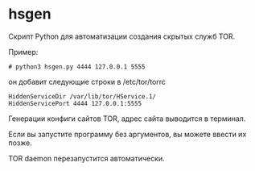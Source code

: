 # hsgen
Скрипт Python для автоматизации создания скрытых служб TOR. 

Пример:
```
# python3 hsgen.py 4444 127.0.0.1 5555
```
он добавит следующие строки в  /etc/tor/torrc
```
HiddenServiceDir /var/lib/tor/HService.1/
HiddenServicePort 4444 127.0.0.1:5555
```
Генерации конфиги сайтов TOR, адрес сайта выводится в терминал.

Если вы запустите программу без аргументов, вы можете ввести их позже.

TOR daemon перезапустится автоматически.
